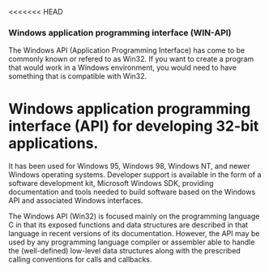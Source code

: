 <<<<<<< HEAD
### Windows application programming interface (WIN-API)

The Windows API (Application Programming Interface) has come to be commonly known or refered to as Win32. If you want to create a program that would work in a Windows environment, you would need to have something that is compatible with Win32.

# Windows application programming interface (API) for developing 32-bit applications. 

It has been used for Windows 95, Windows 98, Windows NT, and newer Windows operating systems.
Developer support is available in the form of a software development kit, Microsoft Windows SDK, providing documentation and tools needed to build software based on the Windows API and associated Windows interfaces. 

The Windows API (Win32) is focused mainly on the programming language C in that its exposed functions and data structures are described in that language in recent versions of its documentation. However, the API may be used by any programming language compiler or assembler able to handle the (well-defined) low-level data structures along with the prescribed calling conventions for calls and callbacks.

